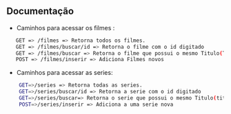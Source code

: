 ## Documentação

- Caminhos para acessar os filmes :
 ```bash
    GET => /filmes => Retorna todos os filmes.
    GET => /filmes/buscar/id => Retorna o filme com o id digitado
    GET => /filmes/buscar => Retorna o filme que possui o mesmo Titulo(Title) digitado
    POST => /filmes/inserir => Adiciona Filmes novos 
 ```
 - Caminhos para acessar as series:
```bash
    GET=>/series => Retorna todas as series.
    GET=>/series/buscar/id => Retorna a serie com o id digitado
    GET=>/series/buscar=> Retorna o serie que possui o mesmo Titulo(title) digitado
    POST=>/series/inserir => Adiciona a uma serie nova
```    